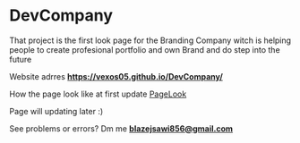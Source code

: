 # DevCompany
That project is the first look page for the Branding Company witch is
helping people to create profesional portfolio and own Brand and do step into the future

Website adrres **https://vexos05.github.io/DevCompany/**


How the page look like at first update 
[PageLook](./img/Dev_company_look.png)




Page will  updating later :)





See problems or errors?  Dm me **blazejsawi856@gmail.com**
